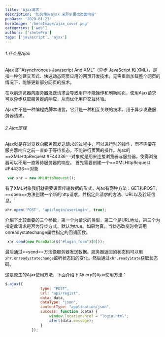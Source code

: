 ```yaml
---
title: 'Ajax请求'
description: '如何使用ajax 来异步更改页面内容'
pubDate: '2020-01-23'
heroImage: '/heroImage/ajax_cover.png'
categories: ['web']
authors: ['shetePro']
tags: ['javascript', 'ajax']
---
```


###### 1.什么是Ajax

Ajax 即“Asynchronous Javascript And XML”（异步 JavaScript 和 XML），是指一种创建交互式、快速动态网页应用的网页开发技术，无需重新加载整个网页的情况下，能够更新部分网页的技术。<!--more-->

在以前浏览器向服务器发送请求会导致用户不能操作和刷新网页，使用Ajax请求可以异步获取服务器的响应，从而优化用户交互体验。

Ajax并不是一种编程或脚本语言，它只是一种相互关联的技术，用于异步发送服务器请求。

###### 2.Ajax原理
Ajax就是在浏览器向服务器发送请求的过程中，可以进行别的操作，而不需要在服务器响应之前一直处于等待状态，不能进行页面的操作。Ajax的==XMLHttpRequest #F44336==对象就是用来连接浏览器与服务器，使得浏览器可以不用一直等待服务器的响应。
首先需要创建一个==XMLHttpRequest #F44336==对象
``` javascript
 var xhr = new XMLHttpRequest();
```
有了XML对象我们就需要设置传输数据的形式，Ajax有两种方法：GET和POST。
==open==方法创建一个新的http请求，并指定此请求的方法、URL以及验证信息。`

``` javascript
xhr.open('POST', 'api/login/userLogin', true);
```
介绍下比较重要的三个参数，第一个为请求的类型，第二个是URL地址，第三个为指定此请求是否为异步方式，默认为true。如果为真，当状态改变时会调用onreadystatechange属性指定的回调函数。

``` javascript
 xhr.send(new FormData($("#login_form")[0]));
 ```
 最后通过==send==方法像服务器发送数据。服务器返回的状态码可以用`xhr.onreadystatechange`监听状态码的变化。然后通过`xhr.readyState`获取状态码。
 
这是原生的Ajax使用方法，下面介绍下jQuery的Ajax使用方法：

``` javascript
$.ajax({
                type: "POST",
                url: "api/regist",
                data: data,
                dataType: "json",
                contentType: "application/json",
                success: function (data) {
                    window.location.href = "login.html";
                    alert(data.message);
                }
            });
```
